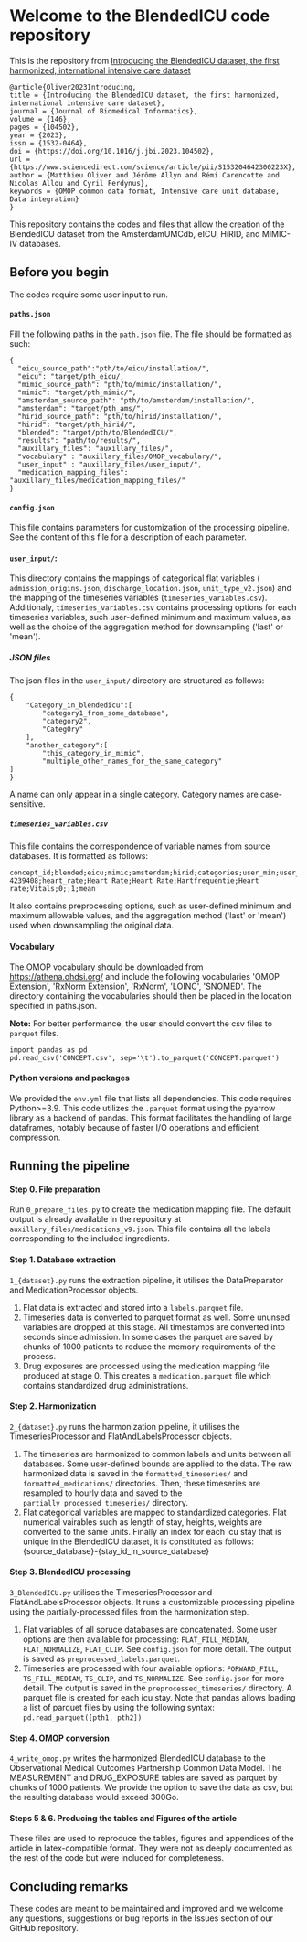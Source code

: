 Welcome to the BlendedICU code repository
===
This is the repository from [Introducing the BlendedICU dataset, the first harmonized, international intensive care dataset](https://www.sciencedirect.com/science/article/abs/pii/S153204642300223X)
```
@article{Oliver2023Introducing,
title = {Introducing the BlendedICU dataset, the first harmonized, international intensive care dataset},
journal = {Journal of Biomedical Informatics},
volume = {146},
pages = {104502},
year = {2023},
issn = {1532-0464},
doi = {https://doi.org/10.1016/j.jbi.2023.104502},
url = {https://www.sciencedirect.com/science/article/pii/S153204642300223X},
author = {Matthieu Oliver and Jérôme Allyn and Rémi Carencotte and Nicolas Allou and Cyril Ferdynus},
keywords = {OMOP common data format, Intensive care unit database, Data integration}
}
```
This repository contains the codes and files that allow the creation of the 
BlendedICU dataset from the AmsterdamUMCdb, eICU, HiRID, and MIMIC-IV databases.

Before you begin
---

The codes require some user input to run. 
#### `paths.json` 
Fill the following paths in the `path.json` file. The file should be formatted as such:
```
{
  "eicu_source_path":"pth/to/eicu/installation/",
  "eicu": "target/pth_eicu/,
  "mimic_source_path": "pth/to/mimic/installation/",
  "mimic": "target/pth_mimic/",
  "amsterdam_source_path": "pth/to/amsterdam/installation/",
  "amsterdam": "target/pth_ams/",
  "hirid_source_path": "pth/to/hirid/installation/",
  "hirid": "target/pth_hirid/",
  "blended": "target/pth/to/BlendedICU/",
  "results": "path/to/results/",
  "auxillary_files": "auxillary_files/",
  "vocabulary" : "auxillary_files/OMOP_vocabulary/",
  "user_input" : "auxillary_files/user_input/",
  "medication_mapping_files": "auxillary_files/medication_mapping_files/"
}
```
#### `config.json` 
This file contains parameters for customization of the processing pipeline. 
See the content of this file for a description of each parameter.

#### `user_input/`: 
This directory contains the mappings of categorical flat variables (
`admission_origins.json`, `discharge_location.json`, `unit_type_v2.json`) and the mapping of the 
timeseries variables (`timeseries_variables.csv`). Additionaly, `timeseries_variables.csv` contains 
processing options for each timeseries variables, such user-defined minimum and maximum values, as well
as the choice of the aggregation method for downsampling ('last' or 'mean').

##### JSON files
The json files in the `user_input/` directory are structured as follows:
```
{
    "Category_in_blendedicu":[
        "category1_from_some_database",
        "category2",
        "CategOry"
    ],
    "another_category":[
        "this_category_in_mimic",
        "multiple_other_names_for_the_same_category"
]
}
```
A name can only appear in a single category. Category names are case-sensitive.

##### `timeseries_variables.csv`
This file contains the correspondence of variable names from source databases. It is formatted as follows:

```
concept_id;blended;eicu;mimic;amsterdam;hirid;categories;user_min;user_max;is_numeric;agg_method
4239408;heart_rate;Heart Rate;Heart Rate;Hartfrequentie;Heart rate;Vitals;0;;1;mean
```
It also contains preprocessing options, such as user-defined minimum and maximum allowable values, and the aggregation method ('last' or 'mean') used when downsampling the original data.


#### Vocabulary
The OMOP vocabulary should be downloaded from https://athena.ohdsi.org/ and include the following vocabularies 'OMOP Extension', 'RxNorm Extension', 'RxNorm', 'LOINC', 'SNOMED'. The directory containing the vocabularies should then be placed in the location specified in paths.json.

**Note:** For better performance, the user should convert the csv files to `parquet` files. 
```
import pandas as pd
pd.read_csv('CONCEPT.csv', sep='\t').to_parquet('CONCEPT.parquet')
```
#### Python versions and packages
We provided the `env.yml` file that lists all dependencies. This code requires Python>=3.9.
This code utilizes the `.parquet` format using the pyarrow library as a backend of pandas. This format facilitates the handling of large dataframes, notably because of faster I/O operations and efficient compression.

Running the pipeline
---

#### Step 0. File preparation

Run `0_prepare_files.py` to create the medication mapping file. The default output is already available in the repository at `auxillary_files/medications_v9.json`. This file contains all the labels corresponding to the included ingredients.

#### Step 1. Database extraction
`1_{dataset}.py` runs the extraction pipeline, it utilises the DataPreparator and MedicationProcessor objects.
1. Flat data is extracted and stored into a `labels.parquet` file.
2. Timeseries data is converted to parquet format as well. Some ununsed variables are dropped at this stage. All timestamps are converted into seconds since admission. In some cases the parquet are saved by chunks of 1000 patients to reduce the memory requirements of the process.
3. Drug exposures are processed using the medication mapping file produced at stage 0. This creates a `medication.parquet` file which contains standardized drug administrations.

#### Step 2. Harmonization
`2_{dataset}.py` runs the harmonization pipeline, it utilises the TimeseriesProcessor and FlatAndLabelsProcessor objects.
1. The timeseries are harmonized to common labels and units between all databases. Some user-defined bounds are applied to the data. The raw harmonized data is saved in the `formatted_timeseries/` and `formatted_medications/` directories. Then, these timeseries are resampled to hourly data and saved to the `partially_processed_timeseries/` directory.
2. Flat categorical variables are mapped to standardized categories. Flat numerical vairables such as length of stay, heights, weights are converted to the same units. Finally an index for each icu stay that is unique in the BlendedICU dataset, it is constituted as follows: {source_database}-{stay_id_in_source_database}

#### Step 3. BlendedICU processing
`3_BlendedICU.py` utilises the TimeseriesProcessor and FlatAndLabelsProcessor objects. It runs a customizable processing pipeline using the partially-processed files from the harmonization step.
1. Flat variables of all soruce databases are concatenated. Some user options are then available for processing: `FLAT_FILL_MEDIAN`, `FLAT_NORMALIZE`, `FLAT_CLIP`. See `config.json` for more detail. The output is saved as `preprocessed_labels.parquet`.
2. Timeseries are processed with four available options: `FORWARD_FILL`, `TS_FILL_MEDIAN`, `TS_CLIP`, and `TS_NORMALIZE`. See `config.json` for more detail. The output is saved in the `preprocessed_timeseries/` directory. A parquet file is created for each icu stay. Note that pandas allows loading a list of parquet files by using the following syntax: ```pd.read_parquet([pth1, pth2])```

#### Step 4. OMOP conversion
`4_write_omop.py` writes the harmonized BlendedICU database to the Observational Medical Outcomes Partnership Common Data Model. The MEASUREMENT and DRUG_EXPOSURE tables are saved as parquet by chunks of 1000 patients. We provide the option to save the data as csv, but the resulting database would exceed 300Go.

#### Steps 5 & 6. Producing the tables and Figures of the article
These files are used to reproduce the tables, figures and appendices of the article in latex-compatible format. They were not as deeply documented as the rest of the code but were included for completeness.

Concluding remarks
---
These codes are meant to be maintained and improved and we welcome any questions, suggestions or bug reports in the Issues section of our GitHub repository.
